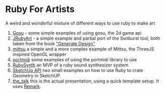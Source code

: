 # Ruby For Artists

A weird and wonderful mixture of different ways to use ruby to make art

1. [Gosu](gosu/) - some simple examples of using gosu, the 2d game api
1. [JRubyArt](jruby_art/) - a simple example and partial port of the Sunburst tool, both taken from the book ["Generate Design"](http://www.generative-gestaltung.de/)
1. [mittsu](mittsu/) a simple and a more complex example of Mittsu, the ThreeJS inspired OpenGL wrapper
1. [portmidi](portmidi/) some examples of using the portmidi library to use
1. [RubySynth](rubysynth/) an MVP of a ruby sound synthesizer system
1. [SketchUp API](sketchup_api/) two small examples on how to use Ruby to crate Geometry in SketchUP.
1. [the_talk](the_talk/) this is the actual presentation, using a quick template setup. It uses [Remark](https://github.com/gnab/remark).
